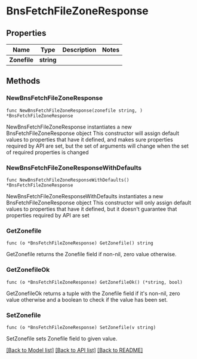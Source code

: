 # BnsFetchFileZoneResponse

## Properties

Name | Type | Description | Notes
------------ | ------------- | ------------- | -------------
**Zonefile** | **string** |  | 

## Methods

### NewBnsFetchFileZoneResponse

`func NewBnsFetchFileZoneResponse(zonefile string, ) *BnsFetchFileZoneResponse`

NewBnsFetchFileZoneResponse instantiates a new BnsFetchFileZoneResponse object
This constructor will assign default values to properties that have it defined,
and makes sure properties required by API are set, but the set of arguments
will change when the set of required properties is changed

### NewBnsFetchFileZoneResponseWithDefaults

`func NewBnsFetchFileZoneResponseWithDefaults() *BnsFetchFileZoneResponse`

NewBnsFetchFileZoneResponseWithDefaults instantiates a new BnsFetchFileZoneResponse object
This constructor will only assign default values to properties that have it defined,
but it doesn't guarantee that properties required by API are set

### GetZonefile

`func (o *BnsFetchFileZoneResponse) GetZonefile() string`

GetZonefile returns the Zonefile field if non-nil, zero value otherwise.

### GetZonefileOk

`func (o *BnsFetchFileZoneResponse) GetZonefileOk() (*string, bool)`

GetZonefileOk returns a tuple with the Zonefile field if it's non-nil, zero value otherwise
and a boolean to check if the value has been set.

### SetZonefile

`func (o *BnsFetchFileZoneResponse) SetZonefile(v string)`

SetZonefile sets Zonefile field to given value.



[[Back to Model list]](../README.md#documentation-for-models) [[Back to API list]](../README.md#documentation-for-api-endpoints) [[Back to README]](../README.md)


